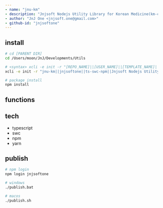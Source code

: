 ```yaml
---
- name: "jnu-km"
- description: "Jnjsoft Nodejs Utility Library for Korean Medicine(km-classics, search, study, ..) Support Functions in Typescript"
- author: "JnJ One <jnjsoft.one@gmail.com>"
- github-id: "jnjsoftone"
---
```


## install

```sh
# cd [PARENT DIR]
cd /Users/moon/JnJ/Developments/Utils

# <syntax> xcli -e init -r "[REPO_NAME]||[USER_NAME]||[TEMPLATE_NAME]||[DESCRIPTION]"
xcli -e init -r "jnu-km||jnjsoftone||ts-swc-npm||Jnjsoft Nodejs Utility Library for Korean Medicine(km-classics, search, study, ..) Support Functions in Typescript"

# package install
npm install 
```
## functions


## tech

- typescript
- swc
- npm
- yarn

## publish

```sh
# npm login
npm login jnjsoftone

# windows
./publish.bat

# macos
./publish.sh
```
